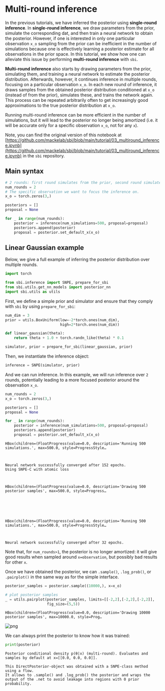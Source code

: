 # Multi-round inference

In the previous tutorials, we have inferred the posterior using **single-round inference**. In **single-round inference**, we draw parameters from the prior, simulate the corresponding dat, and then train a neural network to obtain the posterior. However,  if one is interested in only one particular observation `x_o` sampling from the prior can be inefficient in the number of simulations because one is effectively learning a posterior estimate for all observations in the prior space. In this tutorial, we show how one can alleviate this issue by performing **multi-round inference** with `sbi`.  

**Multi-round inference** also starts by drawing parameters from the prior, simulating them, and training a neural network to estimate the posterior distribution. Afterwards, however, it continues inference in multiple rounds, focusing on a particular observation `x_o`. In each new round of inference, it draws samples from the obtained posterior distribution conditioned at `x_o` (instead of from the prior), simulates these, and trains the network again. This process can be repeated arbitrarily often to get increasingly good approximations to the true posterior distribution at `x_o`.

Running multi-round inference can be more efficient in the number of simulations, but it will lead to the posterior no longer being amortized (i.e. it will be accurate only for a specific observation `x_o`, not for any `x`).

Note, you can find the original version of this notebook at [https://github.com/mackelab/sbi/blob/main/tutorial/03_multiround_inference.ipynb](https://github.com/mackelab/sbi/blob/main/tutorial/03_multiround_inference.ipynb) in the `sbi` repository.

## Main syntax


```python
# 2 rounds: first round simulates from the prior, second round simulates from the obtained posterior.
num_rounds = 2
# The specific observation we want to focus the inference on.
x_o = torch.zeros(3,)

posteriors = []
proposal = None

for _ in range(num_rounds):
    posterior = inference(num_simulations=500, proposal=proposal)
    posteriors.append(posterior)
    proposal = posterior.set_default_x(x_o)
```

## Linear Gaussian example
Below, we give a full example of inferring the posterior distribution over multiple rounds.


```python
import torch

from sbi.inference import SNPE, prepare_for_sbi
from sbi.utils.get_nn_models import posterior_nn
import sbi.utils as utils
```

First, we define a simple prior and simulator and ensure that they comply with `sbi` by using `prepare_for_sbi`:


```python
num_dim = 3
prior = utils.BoxUniform(low=-2*torch.ones(num_dim), 
                         high=2*torch.ones(num_dim))
```


```python
def linear_gaussian(theta):
    return theta + 1.0 + torch.randn_like(theta) * 0.1
```


```python
simulator, prior = prepare_for_sbi(linear_gaussian, prior)
```

Then, we instantiate the inference object:


```python
inference = SNPE(simulator, prior)
```

And we can run inference. In this example, we will run inference over `2` rounds, potentially leading to a more focused posterior around the observation `x_o`.


```python
num_rounds = 2
x_o = torch.zeros(3,)

posteriors = []
proposal = None

for _ in range(num_rounds):
    posterior = inference(num_simulations=500, proposal=proposal)
    posteriors.append(posterior)
    proposal = posterior.set_default_x(x_o)
```


    HBox(children=(FloatProgress(value=0.0, description='Running 500 simulations.', max=500.0, style=ProgressStyle…


    
    Neural network successfully converged after 152 epochs.
    Using SNPE-C with atomic loss



    HBox(children=(FloatProgress(value=0.0, description='Drawing 500 posterior samples', max=500.0, style=Progress…


    



    HBox(children=(FloatProgress(value=0.0, description='Running 500 simulations.', max=500.0, style=ProgressStyle…


    
    Neural network successfully converged after 32 epochs.


 Note that, for `num_rounds>1`, the posterior is no longer amortized: it will give good results when sampled around `x=observation`, but possibly bad results for other `x`.

Once we have obtained the posterior, we can `.sample()`, `.log_prob()`, or `.pairplot()` in the same way as for the simple interface.


```python
posterior_samples = posterior.sample((10000,), x=x_o)

# plot posterior samples
_ = utils.pairplot(posterior_samples, limits=[[-2,2],[-2,2],[-2,2]], 
                   fig_size=(5,5))
```


    HBox(children=(FloatProgress(value=0.0, description='Drawing 10000 posterior samples', max=10000.0, style=Prog…


    



![png](03_multiround_inference_files/03_multiround_inference_16_2.png)


We can always print the posterior to know how it was trained:


```python
print(posterior)
```

    Posterior conditional density p(θ|x) (multi-round). Evaluates and samples by default at x=[[0.0, 0.0, 0.0]].
    
    This DirectPosterior-object was obtained with a SNPE-class method using a flow.
    It allows to .sample() and .log_prob() the posterior and wraps the output of the .net to avoid leakage into regions with 0 prior probability.

